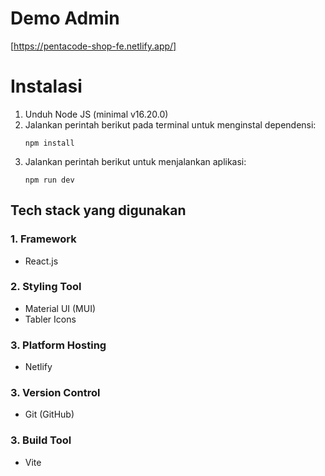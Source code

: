 # Demo Admin

[https://pentacode-shop-fe.netlify.app/]

# Instalasi

1. Unduh Node JS (minimal v16.20.0)
2. Jalankan perintah berikut pada terminal untuk menginstal dependensi:
   ```
   npm install
   ```
3. Jalankan perintah berikut untuk menjalankan aplikasi:
   ```
   npm run dev
   ```

## Tech stack yang digunakan

### 1. **Framework**

- React.js

### 2. **Styling Tool**

- Material UI (MUI)
- Tabler Icons

### 3. **Platform Hosting**

- Netlify

### 3. **Version Control**

- Git (GitHub)

### 3. **Build Tool**

- Vite
